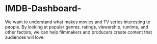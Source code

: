 # IMDB-Dashboard-
We want to understand what makes movies and TV series interesting to people. By looking at popular genres, ratings, viewership, runtime, and other factors, we can help filmmakers and producers create content that audiences will love. 
